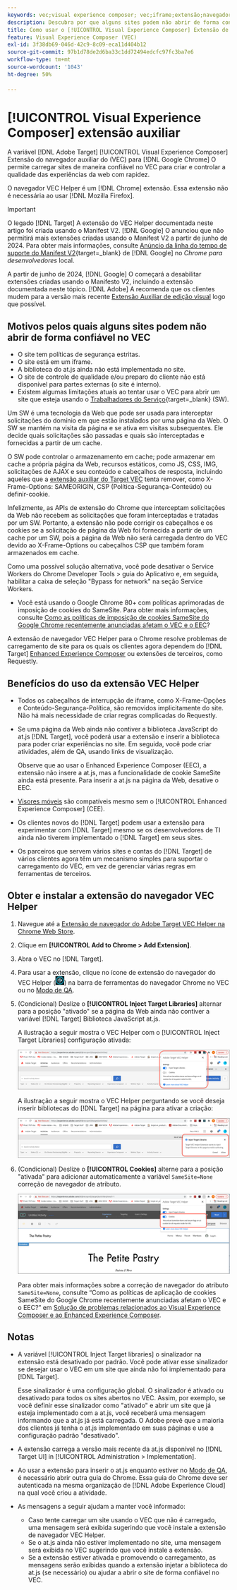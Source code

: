```yaml
---
keywords: vec;visual experience composer; vec;iframe;extensão;navegador
description: Descubra por que alguns sites podem não abrir de forma confiável no [!UICONTROL Visual Experience Composer] (VEC). A extensão de navegador VEC Helper permite carregar sites de maneira confiável no VEC.
title: Como usar o [!UICONTROL Visual Experience Composer] Extensão de assistente do (VEC)?
feature: Visual Experience Composer (VEC)
exl-id: 3f38db69-046d-42c9-8c09-eca11d404b12
source-git-commit: 97b1d78de2d6ba33c1dd72494edcfc97fc3ba7e6
workflow-type: tm+mt
source-wordcount: '1043'
ht-degree: 50%

---
```


# [!UICONTROL Visual Experience Composer] extensão auxiliar

A variável [!DNL Adobe Target] [!UICONTROL Visual Experience Composer] Extensão do navegador auxiliar do (VEC) para [!DNL Google Chrome] O permite carregar sites de maneira confiável no VEC para criar e controlar a qualidade das experiências da web com rapidez.

O navegador VEC Helper é um [!DNL Chrome] extensão. Essa extensão não é necessária ao usar [!DNL Mozilla Firefox].

>[!IMPORTANT]
>
>O legado [!DNL Target] A extensão do VEC Helper documentada neste artigo foi criada usando o Manifest V2. [!DNL Google] O anunciou que não permitirá mais extensões criadas usando o Manifest V2 a partir de junho de 2024. Para obter mais informações, consulte [Anúncio da linha do tempo de suporte do Manifest V2](https://developer.chrome.com/docs/extensions/develop/migrate/mv2-deprecation-timeline){target=_blank} de [!DNL Google] no *Chrome para desenvolvedores* local.
>
>A partir de junho de 2024, [!DNL Google] O começará a desabilitar extensões criadas usando o Manifesto V2, incluindo a extensão documentada neste tópico. [!DNL Adobe] A recomenda que os clientes mudem para a versão mais recente [Extensão Auxiliar de edição visual](/help/main/c-experiences/c-visual-experience-composer/r-troubleshoot-composer/visual-editing-helper-extension.md) logo que possível.

## Motivos pelos quais alguns sites podem não abrir de forma confiável no VEC

* O site tem políticas de segurança estritas.
* O site está em um iframe.
* A biblioteca do at.js ainda não está implementada no site.
* O site de controle de qualidade e/ou preparo do cliente não está disponível para partes externas (o site é interno).
* Existem algumas limitações atuais ao tentar usar o VEC para abrir um site que esteja usando o [Trabalhadores do Serviço](https://developer.mozilla.org/pt-BR/docs/Web/API/Service_Worker_API){target=_blank} (SW).

Um SW é uma tecnologia da Web que pode ser usada para interceptar solicitações do domínio em que estão instalados por uma página da Web. O SW se mantém na visita da página e se ativa em visitas subsequentes. Ele decide quais solicitações são passadas e quais são interceptadas e fornecidas a partir de um cache.

O SW pode controlar o armazenamento em cache; pode armazenar em cache a própria página da Web, recursos estáticos, como JS, CSS, IMG, solicitações de AJAX e seu conteúdo e cabeçalhos de resposta, incluindo aqueles que a [extensão auxiliar do Target VEC](/help/main/c-experiences/c-visual-experience-composer/r-troubleshoot-composer/vec-helper-browser-extension.md) tenta remover, como X-Frame-Options: SAMEORIGIN, CSP (Política-Segurança-Conteúdo) ou definir-cookie.

Infelizmente, as APIs de extensão do Chrome que interceptam solicitações da Web não recebem as solicitações que foram interceptadas e tratadas por um SW. Portanto, a extensão não pode corrigir os cabeçalhos e os cookies se a solicitação de página da Web foi fornecida a partir de um cache por um SW, pois a página da Web não será carregada dentro do VEC devido ao X-Frame-Options ou cabeçalhos CSP que também foram armazenados em cache.

Como uma possível solução alternativa, você pode desativar o Service Workers do Chrome Developer Tools > guia do Aplicativo e, em seguida, habilitar a caixa de seleção &quot;Bypass for network&quot; na seção Service Workers.

* Você está usando o Google Chrome 80+ com políticas aprimoradas de imposição de cookies do SameSite. Para obter mais informações, consulte [Como as políticas de imposição de cookies SameSite do Google Chrome recentemente anunciadas afetam o VEC e o EEC](/help/main/c-experiences/c-visual-experience-composer/r-troubleshoot-composer/issues-related-to-the-visual-experience-composer-vec-and-enhanced-experience-composer-eec.md#samesite)?

A extensão de navegador VEC Helper para o Chrome resolve problemas de carregamento de site para os quais os clientes agora dependem do [!DNL Target] [Enhanced Experience Composer](/help/main/administrating-target/visual-experience-composer-set-up.md#eec) ou extensões de terceiros, como Requestly.

## Benefícios do uso da extensão VEC Helper

* Todos os cabeçalhos de interrupção de iframe, como X-Frame-Opções e Conteúdo-Segurança-Política, são removidos implicitamente do site. Não há mais necessidade de criar regras complicadas do Requestly.
* Se uma página da Web ainda não contiver a biblioteca JavaScript do at.js [!DNL Target], você poderá usar a extensão e inserir a biblioteca para poder criar experiências no site. Em seguida, você pode criar atividades, além de QA, usando links de visualização.

  Observe que ao usar o Enhanced Experience Composer (EEC), a extensão não insere a at.js, mas a funcionalidade de cookie SameSite ainda está presente. Para inserir a at.js na página da Web, desative o EEC.

* [Visores móveis](/help/main/c-experiences/c-visual-experience-composer/mobile-viewports.md) são compatíveis mesmo sem o [!UICONTROL Enhanced Experience Composer] (CEE).
* Os clientes novos do [!DNL Target] podem usar a extensão para experimentar com [!DNL Target] mesmo se os desenvolvedores de TI ainda não tiverem implementado o [!DNL Target] em seus sites.
* Os parceiros que servem vários sites e contas do [!DNL Target] de vários clientes agora têm um mecanismo simples para suportar o carregamento do VEC, em vez de gerenciar várias regras em ferramentas de terceiros.

## Obter e instalar a extensão do navegador VEC Helper

1. Navegue até a [Extensão de navegador do Adobe Target VEC Helper na Chrome Web Store](https://chrome.google.com/webstore/detail/adobe-target-vec-helper/ggjpideecfnbipkacplkhhaflkdjagak).
1. Clique em **[!UICONTROL Add to Chrome > Add Extension]**.
1. Abra o VEC no [!DNL Target].
1. Para usar a extensão, clique no ícone de extensão do navegador do VEC Helper (![ícone do VEC Helper](/help/main/c-experiences/c-visual-experience-composer/r-troubleshoot-composer/assets/vec-help-extension.png)) na barra de ferramentas do navegador Chrome no VEC ou no [Modo de QA](/help/main/c-activities/c-activity-qa/activity-qa.md).
1. (Condicional) Deslize o **[!UICONTROL Inject Target Libraries]** alternar para a posição &quot;ativado&quot; se a página da Web ainda não contiver a variável [!DNL Target] Biblioteca JavaScript at.js.

   A ilustração a seguir mostra o VEC Helper com o [!UICONTROL Inject Target Libraries] configuração ativada:

   ![VEC Helper 1](/help/main/c-experiences/c-visual-experience-composer/r-troubleshoot-composer/assets/vec-help-extension-1.png)

   A ilustração a seguir mostra o VEC Helper perguntando se você deseja inserir bibliotecas do [!DNL Target] na página para ativar a criação:

   ![VEC Helper 2](/help/main/c-experiences/c-visual-experience-composer/r-troubleshoot-composer/assets/vec-helper.png)

1. (Condicional) Deslize o **[!UICONTROL Cookies]** alterne para a posição &quot;ativada&quot; para adicionar automaticamente a variável `SameSite=None` correção de navegador de atributo.

   ![Alternância de cookies na extensão auxiliar do VEC](/help/main/c-experiences/c-visual-experience-composer/r-troubleshoot-composer/assets/cookies-vec-helper.png)

   Para obter mais informações sobre a correção de navegador do atributo `SameSite=None`, consulte “Como as políticas de aplicação de cookies SameSite do Google Chrome recentemente anunciadas afetam o VEC e o EEC?” em [Solução de problemas relacionados ao Visual Experience Composer e ao Enhanced Experience Composer](/help/main/c-experiences/c-visual-experience-composer/r-troubleshoot-composer/issues-related-to-the-visual-experience-composer-vec-and-enhanced-experience-composer-eec.md#samesite).

## Notas

* A variável [!UICONTROL Inject Target libraries] o sinalizador na extensão está desativado por padrão. Você pode ativar esse sinalizador se desejar usar o VEC em um site que ainda não foi implementado para [!DNL Target].

  Esse sinalizador é uma configuração global. O sinalizador é ativado ou desativado para todos os sites abertos no VEC. Assim, por exemplo, se você definir esse sinalizador como &quot;ativado&quot; e abrir um site que já esteja implementado com a at.js, você receberá uma mensagem informando que a at.js já está carregada. O Adobe prevê que a maioria dos clientes já tenha o at.js implementado em suas páginas e use a configuração padrão &quot;desativado&quot;.

* A extensão carrega a versão mais recente da at.js disponível no [!DNL Target UI] in [!UICONTROL Administration > Implementation].
* Ao usar a extensão para inserir o at.js enquanto estiver no [Modo de QA](/help/main/c-activities/c-activity-qa/activity-qa.md), é necessário abrir outra guia do Chrome. Essa guia do Chrome deve ser autenticada na mesma organização de [!DNL Adobe Experience Cloud] na qual você criou a atividade.
* As mensagens a seguir ajudam a manter você informado:

   * Caso tente carregar um site usando o VEC que não é carregado, uma mensagem será exibida sugerindo que você instale a extensão de navegador VEC Helper.
   * Se o at.js ainda não estiver implementado no site, uma mensagem será exibida no VEC sugerindo que você instale a extensão.
   * Se a extensão estiver ativada e promovendo o carregamento, as mensagens serão exibidas quando a extensão injetar a biblioteca do at.js (se necessário) ou ajudar a abrir o site de forma confiável no VEC.
